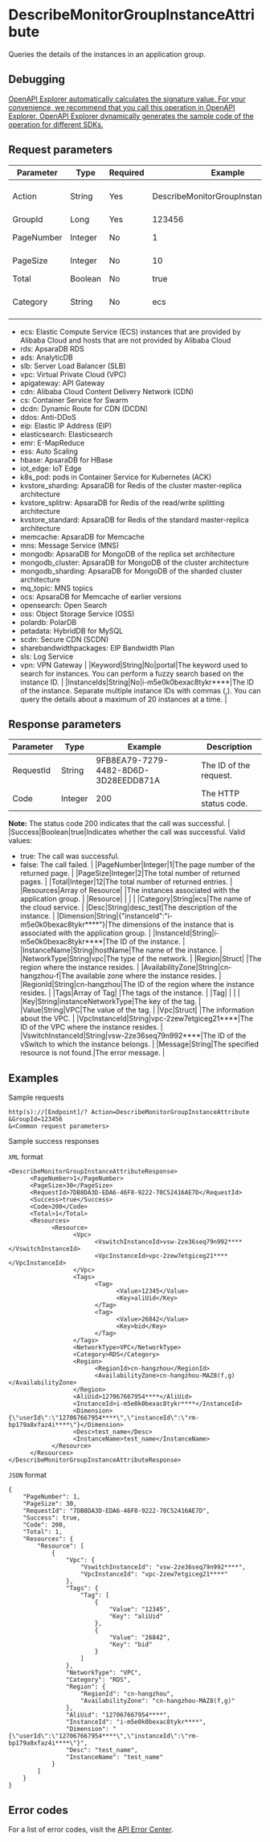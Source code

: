 # DescribeMonitorGroupInstanceAttribute

Queries the details of the instances in an application group.

## Debugging

[OpenAPI Explorer automatically calculates the signature value. For your convenience, we recommend that you call this operation in OpenAPI Explorer. OpenAPI Explorer dynamically generates the sample code of the operation for different SDKs.](https://api.aliyun.com/#product=Cms&api=DescribeMonitorGroupInstanceAttribute&type=RPC&version=2019-01-01)

## Request parameters

|Parameter|Type|Required|Example|Description|
|---------|----|--------|-------|-----------|
|Action|String|Yes|DescribeMonitorGroupInstanceAttribute|The operation that you want to perform. Set the value to DescribeMonitorGroupInstanceAttribute. |
|GroupId|Long|Yes|123456|The ID of the application group. |
|PageNumber|Integer|No|1|The number of the page to return. Default value: 1. |
|PageSize|Integer|No|10|The number of entries to return on each page. |
|Total|Boolean|No|true|The total number of entries to return. |
|Category|String|No|ecs|The name and specifications of the cloud service to which the instance belongs. Valid values:

 -   ecs: Elastic Compute Service \(ECS\) instances that are provided by Alibaba Cloud and hosts that are not provided by Alibaba Cloud
-   rds: ApsaraDB RDS
-   ads: AnalyticDB
-   slb: Server Load Balancer \(SLB\)
-   vpc: Virtual Private Cloud \(VPC\)
-   apigateway: API Gateway
-   cdn: Alibaba Cloud Content Delivery Network \(CDN\)
-   cs: Container Service for Swarm
-   dcdn: Dynamic Route for CDN \(DCDN\)
-   ddos: Anti-DDoS
-   eip: Elastic IP Address \(EIP\)
-   elasticsearch: Elasticsearch
-   emr: E-MapReduce
-   ess: Auto Scaling
-   hbase: ApsaraDB for HBase
-   iot\_edge: IoT Edge
-   k8s\_pod: pods in Container Service for Kubernetes \(ACK\)
-   kvstore\_sharding: ApsaraDB for Redis of the cluster master-replica architecture
-   kvstore\_splitrw: ApsaraDB for Redis of the read/write splitting architecture
-   kvstore\_standard: ApsaraDB for Redis of the standard master-replica architecture
-   memcache: ApsaraDB for Memcache
-   mns: Message Service \(MNS\)
-   mongodb: ApsaraDB for MongoDB of the replica set architecture
-   mongodb\_cluster: ApsaraDB for MongoDB of the cluster architecture
-   mongodb\_sharding: ApsaraDB for MongoDB of the sharded cluster architecture
-   mq\_topic: MNS topics
-   ocs: ApsaraDB for Memcache of earlier versions
-   opensearch: Open Search
-   oss: Object Storage Service \(OSS\)
-   polardb: PolarDB
-   petadata: HybridDB for MySQL
-   scdn: Secure CDN \(SCDN\)
-   sharebandwidthpackages: EIP Bandwidth Plan
-   sls: Log Service
-   vpn: VPN Gateway |
|Keyword|String|No|portal|The keyword used to search for instances. You can perform a fuzzy search based on the instance ID. |
|InstanceIds|String|No|i-m5e0k0bexac8tykr\*\*\*\*|The ID of the instance. Separate multiple instance IDs with commas \(,\). You can query the details about a maximum of 20 instances at a time. |

## Response parameters

|Parameter|Type|Example|Description|
|---------|----|-------|-----------|
|RequestId|String|9FB8EA79-7279-4482-8D6D-3D28EEDD871A|The ID of the request. |
|Code|Integer|200|The HTTP status code.

 **Note:** The status code 200 indicates that the call was successful. |
|Success|Boolean|true|Indicates whether the call was successful. Valid values:

 -   true: The call was successful.
-   false: The call failed. |
|PageNumber|Integer|1|The page number of the returned page. |
|PageSize|Integer|2|The total number of returned pages. |
|Total|Integer|12|The total number of returned entries. |
|Resources|Array of Resource| |The instances associated with the application group. |
|Resource| | | |
|Category|String|ecs|The name of the cloud service. |
|Desc|String|desc\_test|The description of the instance. |
|Dimension|String|\{"instanceId":"i-m5e0k0bexac8tykr\*\*\*\*"\}|The dimensions of the instance that is associated with the application group. |
|InstanceId|String|i-m5e0k0bexac8tykr\*\*\*\*|The ID of the instance. |
|InstanceName|String|hostName|The name of the instance. |
|NetworkType|String|vpc|The type of the network. |
|Region|Struct| |The region where the instance resides. |
|AvailabilityZone|String|cn-hangzhou-f|The available zone where the instance resides. |
|RegionId|String|cn-hangzhou|The ID of the region where the instance resides. |
|Tags|Array of Tag| |The tags of the instance. |
|Tag| | | |
|Key|String|instanceNetworkType|The key of the tag. |
|Value|String|VPC|The value of the tag. |
|Vpc|Struct| |The information about the VPC. |
|VpcInstanceId|String|vpc-2zew7etgiceg21\*\*\*\*|The ID of the VPC where the instance resides. |
|VswitchInstanceId|String|vsw-2ze36seq79n992\*\*\*\*|The ID of the vSwitch to which the instance belongs. |
|Message|String|The specified resource is not found.|The error message. |

## Examples

Sample requests

```
http(s)://[Endpoint]/? Action=DescribeMonitorGroupInstanceAttribute
&GroupId=123456
&<Common request parameters>
```

Sample success responses

`XML` format

```
<DescribeMonitorGroupInstanceAttributeResponse>
	  <PageNumber>1</PageNumber>
	  <PageSize>30</PageSize>
	  <RequestId>7DB8DA3D-EDA6-46F8-9222-70C52416AE7D</RequestId>
	  <Success>true</Success>
	  <Code>200</Code>
	  <Total>1</Total>
	  <Resources>
		    <Resource>
			      <Vpc>
				        <VswitchInstanceId>vsw-2ze36seq79n992****</VswitchInstanceId>
				        <VpcInstanceId>vpc-2zew7etgiceg21****</VpcInstanceId>
			      </Vpc>
			      <Tags>
				        <Tag>
					          <Value>12345</Value>
					          <Key>aliUid</Key>
				        </Tag>
				        <Tag>
					          <Value>26842</Value>
					          <Key>bid</Key>
				        </Tag>
			      </Tags>
			      <NetworkType>VPC</NetworkType>
			      <Category>RDS</Category>
			      <Region>
				        <RegionId>cn-hangzhou</RegionId>
				        <AvailabilityZone>cn-hangzhou-MAZ8(f,g)</AvailabilityZone>
			      </Region>
			      <AliUid>127067667954****</AliUid>
			      <InstanceId>i-m5e0k0bexac8tykr****</InstanceId>
			      <Dimension>{\"userId\":\"127067667954****\",\"instanceId\":\"rm-bp179a8xfaz4i****\"}</Dimension>
			      <Desc>test_name</Desc>
			      <InstanceName>test_name</InstanceName>
		    </Resource>
	  </Resources>
</DescribeMonitorGroupInstanceAttributeResponse>
```

`JSON` format

```
{
    "PageNumber": 1,
    "PageSize": 30,
    "RequestId": "7DB8DA3D-EDA6-46F8-9222-70C52416AE7D",
    "Success": true,
    "Code": 200,
    "Total": 1,
    "Resources": {
        "Resource": [
            {
                "Vpc": {
                    "VswitchInstanceId": "vsw-2ze36seq79n992****",
                    "VpcInstanceId": "vpc-2zew7etgiceg21****"
                },
                "Tags": {
                    "Tag": [
                        {
                            "Value": "12345",
                            "Key": "aliUid"
                        },
                        {
                            "Value": "26842",
                            "Key": "bid"
                        }
                    ]
                },
                "NetworkType": "VPC",
                "Category": "RDS",
                "Region": {
                    "RegionId": "cn-hangzhou",
                    "AvailabilityZone": "cn-hangzhou-MAZ8(f,g)"
                },
                "AliUid": "127067667954****",
                "InstanceId": "i-m5e0k0bexac8tykr****",
                "Dimension": "{\"userId\":\"127067667954****\",\"instanceId\":\"rm-bp179a8xfaz4i****\"}",
                "Desc": "test_name",
                "InstanceName": "test_name"
            }
        ]
    }
}
```

## Error codes

For a list of error codes, visit the [API Error Center](https://error-center.alibabacloud.com/status/product/Cms).

